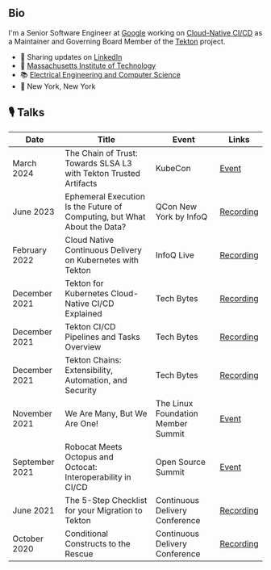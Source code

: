 ## Bio

I'm a Senior Software Engineer at [Google](https://about.google/) working on [Cloud-Native CI/CD](https://cloud.google.com/docs/ci-cd) as a Maintainer and Governing Board Member of the [Tekton](https://cloud.google.com/tekton) project.

- 💼 Sharing updates on <a href="https://www.linkedin.com/in/jerop/">LinkedIn</a>
- 🏫 [Massachusetts Institute of Technology](https://www.mit.edu/) 
- 📚 [Electrical Engineering and Computer Science](https://www.eecs.mit.edu/)
- 📍 New York, New York

## 🎙 Talks

| Date           | Title                                                                    | Event                              | Links                                                                 |
|----------------|--------------------------------------------------------------------------|------------------------------------|-----------------------------------------------------------------------|
| March 2024     | The Chain of Trust: Towards SLSA L3 with Tekton Trusted Artifacts        | KubeCon                            | [Event](https://sched.co/1YeNY)                                       |
| June 2023      | Ephemeral Execution Is the Future of Computing, but What About the Data? | QCon New York by InfoQ             | [Recording](https://www.infoq.com/presentations/tekton-data/)         |
| February 2022  | Cloud Native Continuous Delivery on Kubernetes with Tekton               | InfoQ Live                         | [Recording](https://www.infoq.com/presentations/tekton-cloud-native/) |
| December 2021  | Tekton for Kubernetes Cloud-Native CI/CD Explained                       | Tech Bytes                         | [Recording](https://www.youtube.com/watch?v=6oE7jgRuF2o)              |
| December 2021  | Tekton CI/CD Pipelines and Tasks Overview                                | Tech Bytes                         | [Recording](https://www.youtube.com/watch?v=pW606eBa7og)              |
| December 2021  | Tekton Chains: Extensibility, Automation, and Security                   | Tech Bytes                         | [Recording](https://www.youtube.com/watch?v=p9K3_xtozzA)              |
| November 2021  | We Are Many, But We Are One!                                             | The Linux Foundation Member Summit | [Event](https://sched.co/nDR6)                                        |
| September 2021 | Robocat Meets Octopus and Octocat: Interoperability in CI/CD             | Open Source Summit                 | [Event](https://sched.co/lAMr)                                        |
| June 2021      | The 5-Step Checklist for your Migration to Tekton                        | Continuous Delivery Conference     | [Recording](https://www.youtube.com/watch?v=qv9xngO2skU)              |
| October 2020   | Conditional Constructs to the Rescue                                     | Continuous Delivery Conference     | [Recording](https://www.youtube.com/watch?v=UiByIF1Af7c)              |

<!--
**jerop/jerop** is a ✨ _special_ ✨ repository because its `README.md` (this file) appears on your GitHub profile.

Here are some ideas to get you started:

- 🔭 I’m currently working on ...
- 🌱 I’m currently learning ...
- 👯 I’m looking to collaborate on ...
- 🤔 I’m looking for help with ...
- 💬 Ask me about ...
- 📫 How to reach me: ...
- 😄 Pronouns: ...
- ⚡ Fun fact: ...
-->
